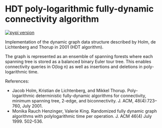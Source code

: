 # HDT poly-logarithmic fully-dynamic connectivity algorithm

[![pypi version](https://img.shields.io/badge/pypi-v0.0.1-blue.svg)](https://pypi.org/project/hdtgraph/0.0.1/)

Implementation of the dynamic graph data structure described by Holm,
de Lichtenberg and Thorup in 2001 (HDT algorithm).

The graph is represented as an ensemble of spanning forests where each spanning
tree is stored as a balanced binary Euler tour tree. This enables connectivity
queries in O(log n) as well as insertions and deletions in poly-logarithmic
time.

References:
* Jacob Holm, Kristian de Lichtenberg, and Mikkel Thorup. 
  Poly-logarithmic deterministic fully-dynamic algorithms for 
  connectivity, minimum spanning tree, 2-edge, and biconnectivity. 
  J. ACM, 48(4):723–760, July 2001.
* Monika Rauch Henzinger, Valerie King. Randomized fully dynamic graph 
  algorithms with polylogarithmic time per operation. J. ACM 46(4) 
  July 1999. 502–536.
